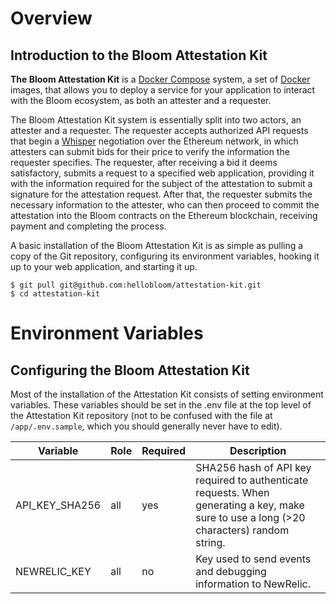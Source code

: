 # Overview
## Introduction to the Bloom Attestation Kit

**The Bloom Attestation Kit** is a [Docker Compose](https://docs.docker.com/compose/) system, a set of [Docker](https://www.docker.com/what-docker) images, that allows you to deploy a service for your application to interact with the Bloom ecosystem, as both an attester and a requester.

The Bloom Attestation Kit system is essentially split into two actors, an attester and a requester. The requester accepts authorized API requests that begin a [Whisper](https://github.com/ethereum/wiki/wiki/Whisper) negotiation over the Ethereum network, in which attesters can submit bids for their price to verify the information the requester specifies. The requester, after receiving a bid it deems satisfactory, submits a request to a specified web application, providing it with the information required for the subject of the attestation to submit a signature for the attestation request. After that, the requester submits the necessary information to the attester, who can then proceed to commit the attestation into the Bloom contracts on the Ethereum blockchain, receiving payment and completing the process.

A basic installation of the Bloom Attestation Kit is as simple as pulling a copy of the Git repository, configuring its environment variables, hooking it up to your web application, and starting it up.

```
$ git pull git@github.com:hellobloom/attestation-kit.git
$ cd attestation-kit
```

# Environment Variables
## Configuring the Bloom Attestation Kit

Most of the installation of the Attestation Kit consists of setting environment variables. These variables should be set in the .env file at the top level of the Attestation Kit repository (not to be confused with the file at ```/app/.env.sample```, which you should generally never have to edit).

| Variable      | Role |  Required | Description |
| ----------- | ----------- | -----------| ----------- |
| API_KEY_SHA256 | all      | yes         | SHA256 hash of API key required to authenticate requests. When generating a key, make sure to use a long (>20 characters) random string.|
| NEWRELIC_KEY | all | no | Key used to send events and debugging information to NewRelic.|

